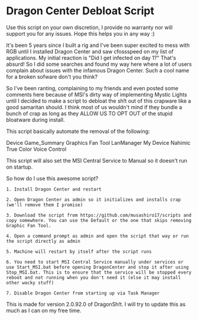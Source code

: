 # Dragon Center Debloat Script

Use this script on your own discretion, I provide no warranty nor will support you for any issues. Hope this helps you in any way :)

It's been 5 years since I built a rig and I've been super excited to mess with RGB until I installed Dragon Center and saw cfossspeed on my list of applications. My initial reaction is "Did I get infected on day 1?" That's absurd! So I did some searches and found my way here where a lot of users complain about issues with the infamous Dragon Center. Such a cool name for a broken sofware don't you think?


So I've been ranting, complaining to my friends and even posted some comments here because of MSI's dirty way of implementing Mystic Lights until I decided to make a script to debloat the sh!t out of this crapware like a good samaritan should. I think most of us wouldn't mind if they bundle a bunch of crap as long as they ALLOW US TO OPT OUT of the stupid bloatware during install.

This script basically automate the removal of the following:

Device
Game_Summary
Graphics Fan Tool
LanManager
My Device
Nahimic
True Color
Voice Control

This script will also set the MSI Central Service to Manual so it doesn't run on startup.

So how do I use this awesome script?

    1. Install Dragon Center and restart

    2. Open Dragon Center as admin so it initializes and installs crap (we'll remove them I promise)

    3. Download the script from https://github.com/musashiro17/scripts and copy somewhere. You can use the Default or the one that skips removing Graphic Fan Tool.

    4. Open a command prompt as admin and open the script that way or run the script directly as admin

    5. Machine will restart by itself after the script runs

    6. You need to start MSI Central Service manually under services or use Start_MSI.bat before opening DragonCenter and stop it after using Stop_MSI.bat. This is to ensure that the service will be stopped every reboot and not running when you don't need it (else it may install other wacky stuff)

    7. Disable Dragon Center from starting up via Task Manager

This is made for version 2.0.92.0 of DragonSh!t. I will try to update this as much as I can on my free time.
